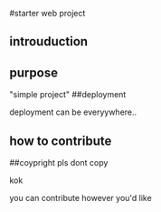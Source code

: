 #starter web project

## introuduction
## purpose

"simple project"
##deployment

deployment can be everyywhere..
## how to contribute

##coypright
pls dont copy

kok

you can contribute however you'd like